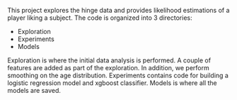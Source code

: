 This project explores the hinge data and provides likelihood estimations of a player liking a subject.
The code is organized into 3 directories:
- Exploration
- Experiments
- Models

Exploration is where the initial data analysis is performed. A couple of features are added as part of the exploration. In addition, we perform smoothing on the age distribution.
Experiments contains code for building a logistic regression model and xgboost classifier.
Models is where all the models are saved.
